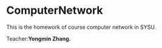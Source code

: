 # ComputerNetwork
This is the homework of course computer network in SYSU.

Teacher:**Yongmin Zhang.**
